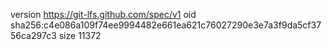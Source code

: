version https://git-lfs.github.com/spec/v1
oid sha256:c4e086a109f74ee9994482e661ea621c76027290e3e7a3f9da5cf3756ca297c3
size 11372
